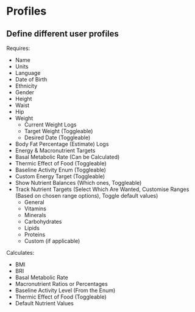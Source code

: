 # Profiles

## Define different user profiles

Requires:
* Name
* Units
* Language
* Date of Birth
* Ethnicity
* Gender
* Height
* Waist
* Hip
* Weight
    * Current Weight Logs
    * Target Weight (Toggleable)
    * Desired Date (Toggleable)
* Body Fat Percentage (Estimate) Logs
* Energy & Macronutrient Targets
* Basal Metabolic Rate (Can be Calculated)
* Thermic Effect of Food (Toggleable)
* Baseline Activity Enum (Toggleable)
* Custom Energy Target (Toggleable)
* Show Nutrient Balances (Which ones, Toggleable)
* Track Nutrient Targets (Select Which Are Wanted, Customise Ranges (Based on chosen range options), Toggle default values)
    * General
    * Vitamins
    * Minerals
    * Carbohydrates
    * Lipids
    * Proteins
    * Custom (if applicable)

Calculates:
* BMI
* BRI
* Basal Metabolic Rate
* Macronutrient Ratios or Percentages
* Baseline Activity Level (From the Enum)
* Thermic Effect of Food (Toggleable) 
* Default Nutrient Values

